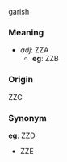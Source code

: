 garish
### Meaning
+ _adj_: ZZA
    + __eg__: ZZB

### Origin

ZZC

### Synonym

__eg__: ZZD

+ ZZE


